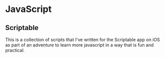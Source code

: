 # JavaScript

## Scriptable

This is a collection of scripts that I've written for the Scriptable app on iOS as part of an adventure to learn more javascript in a way that is fun and practical.
